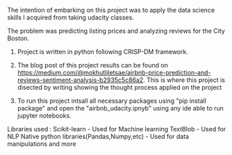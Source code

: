 The intention of embarking on this project was to apply the data science skills I acquired from taking udacity classes.

The problem was predicting listing prices and analyzing reviews for the City Boston.

1. Project is written in python following CRISP-DM framework.

2. The blog post of this project results can be found on https://medium.com/@mokhutliletsae/airbnb-price-prediction-and-reviews-sentiment-analysis-b2935c5c86a2. This is where this 
project is disected by writing showing the thought process applied on the project

3. To run this project intsall all necessary packages using "pip install package" and open the "airbnb_udacity.ipnyb" using any ide able to run jupyter notebooks.

Libraries used :
Scikit-learn - Used for Machine learning
TextBlob - Used for NLP
Native python libraries(Pandas,Numpy,etc) - Used for data manipulations and more